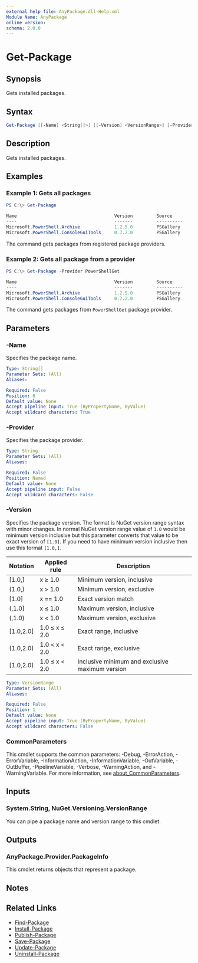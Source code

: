 ```yaml
---
external help file: AnyPackage.dll-Help.xml
Module Name: AnyPackage
online version:
schema: 2.0.0
---
```


# Get-Package

## Synopsis

Gets installed packages.

## Syntax

```powershell
Get-Package [[-Name] <String[]>] [[-Version] <VersionRange>] [-Provider <String>] [<CommonParameters>]
```

## Description

Gets installed packages.

## Examples

### Example 1: Gets all packages

```powershell
PS C:\> Get-Package

Name                                     Version         Source               Provider
----                                     -------         ----------           --------
Microsoft.PowerShell.Archive             1.2.5.0         PSGallery            PowerShellGet
Microsoft.PowerShell.ConsoleGuiTools     0.7.2.0         PSGallery            PowerShellGet
```

The command gets packages from registered package providers.

### Example 2: Gets all package from a provider

```powershell
PS C:\> Get-Package -Provider PowerShellGet

Name                                     Version         Source               Provider
----                                     -------         ----------           --------
Microsoft.PowerShell.Archive             1.2.5.0         PSGallery            PowerShellGet
Microsoft.PowerShell.ConsoleGuiTools     0.7.2.0         PSGallery            PowerShellGet
```

The command gets packages from `PowerShellGet` package provider.

## Parameters

### -Name

Specifies the package name.

```yaml
Type: String[]
Parameter Sets: (All)
Aliases:

Required: False
Position: 0
Default value: None
Accept pipeline input: True (ByPropertyName, ByValue)
Accept wildcard characters: True
```

### -Provider

Specifies the package provider.

```yaml
Type: String
Parameter Sets: (All)
Aliases:

Required: False
Position: Named
Default value: None
Accept pipeline input: False
Accept wildcard characters: False
```

### -Version

Specifies the package version.
The format is NuGet version range syntax with minor changes.
In normal NuGet version range value of `1.0` would be minimum version inclusive but this parameter converts that value to be exact version of `[1.0]`.
If you need to have minimum version inclusive then use this format `[1.0,]`.

| Notation  | Applied rule  | Description                                     |
| --------  | ------------  | -----------                                     |
| [1.0,]    | x ≥ 1.0       | Minimum version, inclusive                      |
| (1.0,)    | x > 1.0       | Minimum version, exclusive                      |
| [1.0]     | x == 1.0      | Exact version match                             |
| (,1.0]    | x ≤ 1.0       | Maximum version, inclusive                      |
| (,1.0)    | x < 1.0       | Maximum version, exclusive                      |
| [1.0,2.0] | 1.0 ≤ x ≤ 2.0 | Exact range, inclusive                          |
| (1.0,2.0) | 1.0 < x < 2.0 | Exact range, exclusive                          |
| [1.0,2.0) | 1.0 ≤ x < 2.0 | Inclusive minimum and exclusive maximum version |

```yaml
Type: VersionRange
Parameter Sets: (All)
Aliases:

Required: False
Position: 1
Default value: None
Accept pipeline input: True (ByPropertyName, ByValue)
Accept wildcard characters: False
```

### CommonParameters

This cmdlet supports the common parameters: -Debug, -ErrorAction, -ErrorVariable, -InformationAction, -InformationVariable, -OutVariable, -OutBuffer, -PipelineVariable, -Verbose, -WarningAction, and -WarningVariable. For more information, see [about_CommonParameters](http://go.microsoft.com/fwlink/?LinkID=113216).

## Inputs

### System.String, NuGet.Versioning.VersionRange

You can pipe a package name and version range to this cmdlet.

## Outputs

### AnyPackage.Provider.PackageInfo

This cmdlet returns objects that represent a package.

## Notes

## Related Links

* [Find-Package](Find-Package.md)
* [Install-Package](Install-Package.md)
* [Publish-Package](Publish-Package.md)
* [Save-Package](Save-Package.md)
* [Update-Package](Update-Package.md)
* [Uninstall-Package](Uninstall-Package.md)
